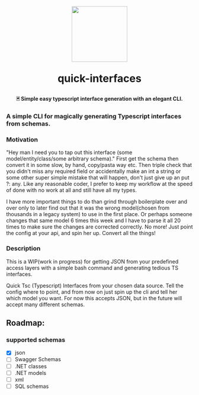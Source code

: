 <h1 align="center">
  <img src="https://i.imgur.com/LQ6A2lM.jpg" height="150" width="150"/>
  <p align="center">quick-interfaces</p>
  <p align="center" style="font-size: 0.5em">🃏 Simple easy typescript interface generation with an elegant CLI.</p>
</h1>

### A simple CLI for magically generating Typescript interfaces from schemas.

### Motivation
"Hey man I need you to tap out this interface (some model/entity/class/some arbitrary schema)." First get the schema then convert it in some slow, by hand, copy/pasta way etc. Then triple check that you didn't miss any required field or accidentally make an int a string or some other super simple mistake that will happen, don't just give up an put ?: any. Like any reasonable coder, I prefer to keep my workflow at the speed of done with no work at all and still have all my types.

I have more important things to do than grind through boilerplate over and over only to later find out that it was the wrong model(chosen from thousands in a legacy system) to use in the first place. Or perhaps someone changes that same model 6 times this week and I have to parse it all 20 times to make sure the changes are corrected correctly. No more! Just point the config at your api, and spin her up. Convert all the things!

### Description
This is a WIP(work in progress) for getting JSON from your predefined access layers with a simple bash command and generating tedious TS interfaces.

Quick Tsc (Typescript) Interfaces from your chosen data source. Tell the config where to point, and from now on just spin up the cli and tell her which model you want. For now this accepts JSON, but in the future will accept many different schemas.

## Roadmap:

### supported schemas

- [x] json
- [ ] Swagger Schemas
- [ ] .NET classes
- [ ] .NET models
- [ ] xml
- [ ] SQL schemas
